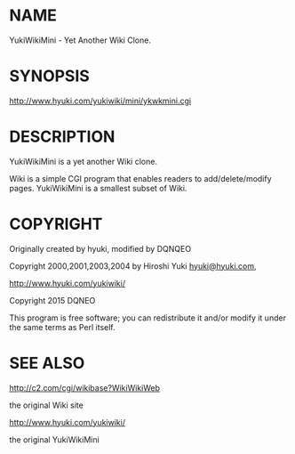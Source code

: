 # NAME

YukiWikiMini - Yet Another Wiki Clone.

# SYNOPSIS

http://www.hyuki.com/yukiwiki/mini/ykwkmini.cgi

# DESCRIPTION

YukiWikiMini is a yet another Wiki clone.

Wiki is a simple CGI program that enables readers to add/delete/modify pages.
YukiWikiMini is a smallest subset of Wiki.

# COPYRIGHT

Originally created by hyuki, modified by DQNQEO

Copyright 2000,2001,2003,2004 by Hiroshi Yuki <hyuki@hyuki.com>,

http://www.hyuki.com/yukiwiki/

Copyright 2015 DQNEO

This program is free software; you can redistribute it and/or
modify it under the same terms as Perl itself.

# SEE ALSO

http://c2.com/cgi/wikibase?WikiWikiWeb

the original Wiki site

http://www.hyuki.com/yukiwiki/

the original YukiWikiMini

